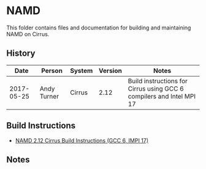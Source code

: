 NAMD
====

This folder contains files and documentation for building and maintaining NAMD on Cirrus.

History
-------

Date | Person | System | Version | Notes
---- | -------|--------|---------|------
2017-05-25 | Andy Turner | Cirrus | 2.12 | Build instructions for Cirrus using GCC 6 compilers and Intel MPI 17

Build Instructions
------------------

* [NAMD 2.12 Cirrus Build Instructions (GCC 6, IMPI 17)](build_namd_2.12_gcc6_impi17.md)

Notes
-----

